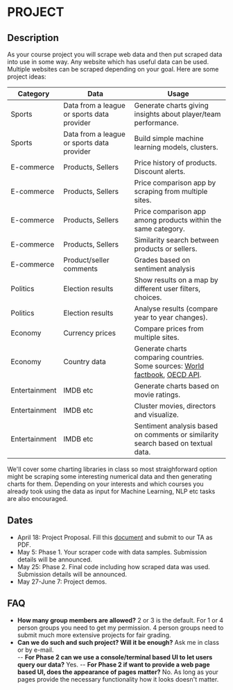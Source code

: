 # PROJECT

## Description 

As your course project you will scrape web data and then put scraped data into use in some way. Any website which has useful data can be used. Multiple websites can be scraped depending on your goal. Here are some project ideas:

| Category      | Data          | Usage
| ------------- | ------------- | -------------
| Sports  | Data from a league or sports data provider | Generate charts giving insights about player/team performance. 
| Sports  | Data from a league or sports data provider | Build simple machine learning models, clusters.
| E-commerce  | Products, Sellers  | Price history of products. Discount alerts.
| E-commerce  | Products, Sellers  | Price comparison app by scraping from multiple sites.
| E-commerce  | Products, Sellers  | Price comparison app among products within the same category.
| E-commerce  | Products, Sellers  | Similarity search between products or sellers.
| E-commerce  | Product/seller comments  | Grades based on sentiment analysis
| Politics  | Election results  | Show results on a map by different user filters, choices.
| Politics  | Election results  | Analyse results (compare year to year changes).
| Economy   | Currency prices   | Compare prices from multiple sites.
| Economy   | Country data      | Generate charts comparing countries. Some sources: [World factbook](https://www.cia.gov/the-world-factbook/countries/), [OECD API](https://data.oecd.org/api/).
| Entertainment   | IMDB etc   | Generate charts based on movie ratings.
| Entertainment   | IMDB etc   | Cluster movies, directors and visualize.
| Entertainment   | IMDB etc   | Sentiment analysis based on comments or similarity search based on textual data.


We'll cover some charting libraries in class so most straighforward option might be scraping some interesting numerical data and then generating charts for them. Depending on your interests and which courses you already took using the data as input for Machine Learning, NLP etc tasks are also encouraged.  

## Dates

* April 18: Project Proposal. Fill this [document](https://docs.google.com/document/d/1cB7ISZ5CHAwrPTyPsO-hWCjjTuNm1JhgvNlhB-Oh0m8/edit?usp=sharing) and submit to our TA as PDF. 
* May 5: Phase 1. Your scraper code with data samples. Submission details will be announced.
* May 25: Phase 2. Final code including how scraped data was used. Submission details will be announced.
* May 27-June 7: Project demos.

## FAQ

- **How many group members are allowed?** 2 or 3 is the default. For 1 or 4 person groups you need to get my permission. 4 person groups need to submit much more extensive projects for fair grading.
- **Can we do such and such project? Will it be enough?** Ask me in class or by e-mail.  
-- **For Phase 2 can we use a console/terminal based UI to let users query our data?** Yes.
-- **For Phase 2 if want to provide a web page based UI, does the appearance of pages matter?** No. As long as your pages provide the necessary functionality how it looks doesn't matter.